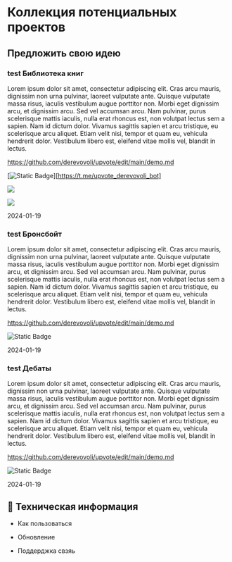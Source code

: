 
# Коллекция потенциальных проектов

## Предложить свою идею


### test Библиотека книг

Lorem ipsum dolor sit amet, consectetur adipiscing elit. Cras arcu mauris, dignissim non urna pulvinar, laoreet vulputate ante. Quisque vulputate massa risus, iaculis vestibulum augue porttitor non. Morbi eget dignissim arcu, et dignissim arcu. Sed vel accumsan arcu. Nam pulvinar, purus scelerisque mattis iaculis, nulla erat rhoncus est, non volutpat lectus sem a sapien. Nam id dictum dolor. Vivamus sagittis sapien et arcu tristique, eu scelerisque arcu aliquet. Etiam velit nisi, tempor et quam eu, vehicula hendrerit dolor. Vestibulum libero est, eleifend vitae mollis vel, blandit in lectus. 

https://github.com/derevovoli/upvote/edit/main/demo.md

[![Static Badge](https://img.shields.io/badge/upvote-41-brightgreen?style=for-the-badge&logo=Trustpilot&logoColor=white&label=Upvote&labelColor=%20%09limegreen&color=forestgreen)][https://t.me/upvote_derevovoli_bot]


[![][black-shield]][black]

[black]: http://github.com/psf/black
[black-shield]: https://img.shields.io/badge/code%20style-black-black.svg?style=for-the-badge&labelColor=gray


[![][black-shield2]][black2]

[black2]: https://t.me/upvote_derevovoli_bot
[black-shield2]: https://img.shields.io/badge/upvote-41-brightgreen?style=for-the-badge&logo=Trustpilot&logoColor=white&label=Upvote&labelColor=%20%09limegreen&color=forestgreen


2024-01-19



### test Бронсбойт

Lorem ipsum dolor sit amet, consectetur adipiscing elit. Cras arcu mauris, dignissim non urna pulvinar, laoreet vulputate ante. Quisque vulputate massa risus, iaculis vestibulum augue porttitor non. Morbi eget dignissim arcu, et dignissim arcu. Sed vel accumsan arcu. Nam pulvinar, purus scelerisque mattis iaculis, nulla erat rhoncus est, non volutpat lectus sem a sapien. Nam id dictum dolor. Vivamus sagittis sapien et arcu tristique, eu scelerisque arcu aliquet. Etiam velit nisi, tempor et quam eu, vehicula hendrerit dolor. Vestibulum libero est, eleifend vitae mollis vel, blandit in lectus. 

https://github.com/derevovoli/upvote/edit/main/demo.md

![Static Badge](https://img.shields.io/badge/upvote-41-brightgreen?style=for-the-badge&logo=Trustpilot&logoColor=white&label=Upvote&labelColor=%20%09limegreen&color=forestgreen&link=https%3A%2F%2Ft.me%2Fupvote_derevovoli_bot)

2024-01-19


### test Дебаты

Lorem ipsum dolor sit amet, consectetur adipiscing elit. Cras arcu mauris, dignissim non urna pulvinar, laoreet vulputate ante. Quisque vulputate massa risus, iaculis vestibulum augue porttitor non. Morbi eget dignissim arcu, et dignissim arcu. Sed vel accumsan arcu. Nam pulvinar, purus scelerisque mattis iaculis, nulla erat rhoncus est, non volutpat lectus sem a sapien. Nam id dictum dolor. Vivamus sagittis sapien et arcu tristique, eu scelerisque arcu aliquet. Etiam velit nisi, tempor et quam eu, vehicula hendrerit dolor. Vestibulum libero est, eleifend vitae mollis vel, blandit in lectus. 

https://github.com/derevovoli/upvote/edit/main/demo.md

![Static Badge](https://img.shields.io/badge/upvote-41-brightgreen?style=for-the-badge&logo=Trustpilot&logoColor=white&label=Upvote&labelColor=%20%09limegreen&color=forestgreen&link=https%3A%2F%2Ft.me%2Fupvote_derevovoli_bot)

2024-01-19

## 📌 Техническая информация

- Как пользоваться

- Обновление

- Поддерджка свзяь


